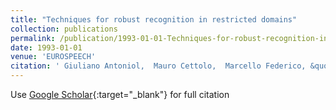 ```yaml
---
title: "Techniques for robust recognition in restricted domains"
collection: publications
permalink: /publication/1993-01-01-Techniques-for-robust-recognition-in-restricted-domains
date: 1993-01-01
venue: 'EUROSPEECH'
citation: ' Giuliano Antoniol,  Mauro Cettolo,  Marcello Federico, &quot;Techniques for robust recognition in restricted domains.&quot; EUROSPEECH, 1993.'
---
```

Use [Google Scholar](https://scholar.google.com/scholar?q=Techniques+for+robust+recognition+in+restricted+domains){:target="_blank"} for full citation